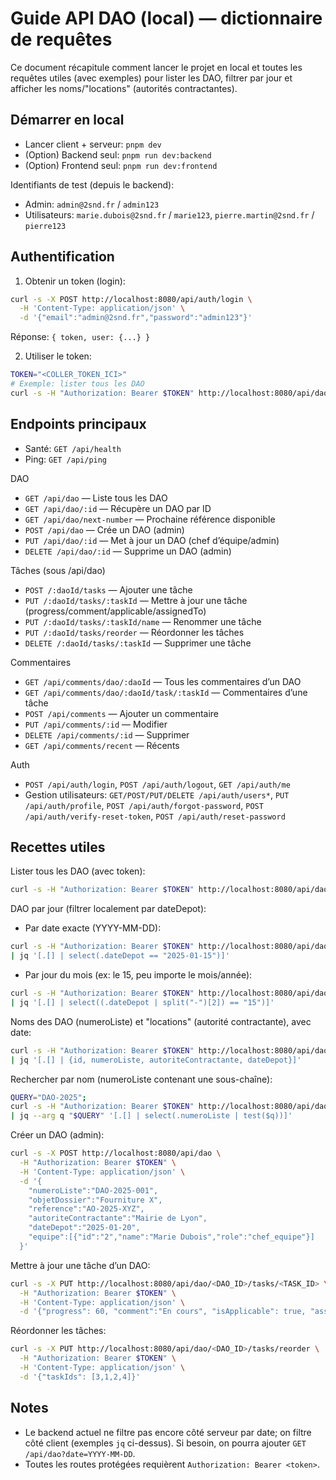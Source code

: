 # Guide API DAO (local) — dictionnaire de requêtes

Ce document récapitule comment lancer le projet en local et toutes les requêtes utiles (avec exemples) pour lister les DAO, filtrer par jour et afficher les noms/"locations" (autorités contractantes).

## Démarrer en local

- Lancer client + serveur: `pnpm dev`
- (Option) Backend seul: `pnpm run dev:backend`
- (Option) Frontend seul: `pnpm run dev:frontend`

Identifiants de test (depuis le backend):

- Admin: `admin@2snd.fr` / `admin123`
- Utilisateurs: `marie.dubois@2snd.fr` / `marie123`, `pierre.martin@2snd.fr` / `pierre123`

## Authentification

1. Obtenir un token (login):

```bash
curl -s -X POST http://localhost:8080/api/auth/login \
  -H 'Content-Type: application/json' \
  -d '{"email":"admin@2snd.fr","password":"admin123"}'
```

Réponse: `{ token, user: {...} }`

2. Utiliser le token:

```bash
TOKEN="<COLLER_TOKEN_ICI>"
# Exemple: lister tous les DAO
curl -s -H "Authorization: Bearer $TOKEN" http://localhost:8080/api/dao
```

## Endpoints principaux

- Santé: `GET /api/health`
- Ping: `GET /api/ping`

DAO

- `GET /api/dao` — Liste tous les DAO
- `GET /api/dao/:id` — Récupère un DAO par ID
- `GET /api/dao/next-number` — Prochaine référence disponible
- `POST /api/dao` — Crée un DAO (admin)
- `PUT /api/dao/:id` — Met à jour un DAO (chef d’équipe/admin)
- `DELETE /api/dao/:id` — Supprime un DAO (admin)

Tâches (sous /api/dao)

- `POST /:daoId/tasks` — Ajouter une tâche
- `PUT /:daoId/tasks/:taskId` — Mettre à jour une tâche (progress/comment/applicable/assignedTo)
- `PUT /:daoId/tasks/:taskId/name` — Renommer une tâche
- `PUT /:daoId/tasks/reorder` — Réordonner les tâches
- `DELETE /:daoId/tasks/:taskId` — Supprimer une tâche

Commentaires

- `GET /api/comments/dao/:daoId` — Tous les commentaires d’un DAO
- `GET /api/comments/dao/:daoId/task/:taskId` — Commentaires d’une tâche
- `POST /api/comments` — Ajouter un commentaire
- `PUT /api/comments/:id` — Modifier
- `DELETE /api/comments/:id` — Supprimer
- `GET /api/comments/recent` — Récents

Auth

- `POST /api/auth/login`, `POST /api/auth/logout`, `GET /api/auth/me`
- Gestion utilisateurs: `GET/POST/PUT/DELETE /api/auth/users*`, `PUT /api/auth/profile`, `POST /api/auth/forgot-password`, `POST /api/auth/verify-reset-token`, `POST /api/auth/reset-password`

## Recettes utiles

Lister tous les DAO (avec token):

```bash
curl -s -H "Authorization: Bearer $TOKEN" http://localhost:8080/api/dao | jq
```

DAO par jour (filtrer localement par dateDepot):

- Par date exacte (YYYY-MM-DD):

```bash
curl -s -H "Authorization: Bearer $TOKEN" http://localhost:8080/api/dao \
| jq '[.[] | select(.dateDepot == "2025-01-15")]'
```

- Par jour du mois (ex: le 15, peu importe le mois/année):

```bash
curl -s -H "Authorization: Bearer $TOKEN" http://localhost:8080/api/dao \
| jq '[.[] | select((.dateDepot | split("-")[2]) == "15")]'
```

Noms des DAO (numeroListe) et "locations" (autorité contractante), avec date:

```bash
curl -s -H "Authorization: Bearer $TOKEN" http://localhost:8080/api/dao \
| jq '[.[] | {id, numeroListe, autoriteContractante, dateDepot}]'
```

Rechercher par nom (numeroListe contenant une sous-chaîne):

```bash
QUERY="DAO-2025";
curl -s -H "Authorization: Bearer $TOKEN" http://localhost:8080/api/dao \
| jq --arg q "$QUERY" '[.[] | select(.numeroListe | test($q))]'
```

Créer un DAO (admin):

```bash
curl -s -X POST http://localhost:8080/api/dao \
  -H "Authorization: Bearer $TOKEN" \
  -H 'Content-Type: application/json' \
  -d '{
    "numeroListe":"DAO-2025-001",
    "objetDossier":"Fourniture X",
    "reference":"AO-2025-XYZ",
    "autoriteContractante":"Mairie de Lyon",
    "dateDepot":"2025-01-20",
    "equipe":[{"id":"2","name":"Marie Dubois","role":"chef_equipe"}]
  }'
```

Mettre à jour une tâche d’un DAO:

```bash
curl -s -X PUT http://localhost:8080/api/dao/<DAO_ID>/tasks/<TASK_ID> \
  -H "Authorization: Bearer $TOKEN" \
  -H 'Content-Type: application/json' \
  -d '{"progress": 60, "comment":"En cours", "isApplicable": true, "assignedTo": "2"}'
```

Réordonner les tâches:

```bash
curl -s -X PUT http://localhost:8080/api/dao/<DAO_ID>/tasks/reorder \
  -H "Authorization: Bearer $TOKEN" \
  -H 'Content-Type: application/json' \
  -d '{"taskIds": [3,1,2,4]}'
```

## Notes

- Le backend actuel ne filtre pas encore côté serveur par date; on filtre côté client (exemples `jq` ci-dessus). Si besoin, on pourra ajouter `GET /api/dao?date=YYYY-MM-DD`.
- Toutes les routes protégées requièrent `Authorization: Bearer <token>`.
